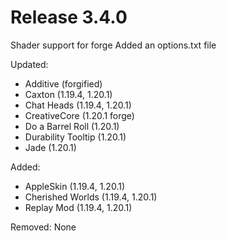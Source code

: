 # Release 3.4.0

Shader support for forge
Added an options.txt file

Updated:
- Additive (forgified)
- Caxton (1.19.4, 1.20.1)
- Chat Heads (1.19.4, 1.20.1)
- CreativeCore (1.20.1 forge)
- Do a Barrel Roll (1.20.1)
- Durability Tooltip (1.20.1)
- Jade (1.20.1)

Added:
- AppleSkin (1.19.4, 1.20.1)
- Cherished Worlds (1.19.4, 1.20.1)
- Replay Mod (1.19.4, 1.20.1)

Removed:
None
